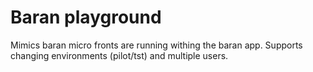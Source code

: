 # Baran playground

Mimics baran micro fronts are running withing the baran app. Supports changing environments (pilot/tst) and multiple users.
